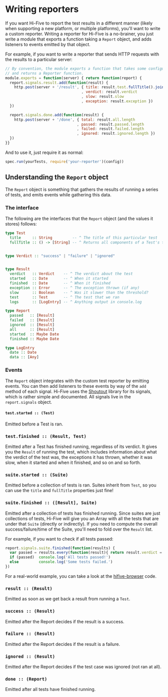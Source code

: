 # Writing reporters

If you want Hi-Five to report the test results in a different manner (likely
when supporting a new platform, or multiple platforms), you'll want to write a
custom reporter. Writing a reporter for Hi-Five is a no-brainer, you just write
a module that exports a function taking a `Report` object, and adds listeners
to events emitted by that object.

For example, if you want to write a reporter that sends HTTP requests with the
results to a particular server:

```js
// By convention, the module exports a function that takes some configuration
// and returns a Reporter function.
module.exports = function(server) { return function(report) {
  report.signals.result.add(function(result) {
    http.post(server + '/result', { title: result.test.fullTitle().join(' ')
                                  , verdict: result.verdict
                                  , slow: result.slow
                                  , exception: result.exception })
  })

  report.signals.done.add(function(result) {
    http.post(server + '/done', { total: result.all.length
                                , passed: result.passed.length
                                , failed: result.failed.length
                                , ignored: result.ignored.length })
  })
}}
```

And to use it, just require it as normal:

```js
spec.run(yourTests, require('your-reporter')(config))
```

## Understanding the `Report` object

The `Report` object is something that gathers the results of running a series
of tests, and emits events while gathering this data.

### The interface

The following are the interfaces that the `Report` object (and the values it
stores) follows:

```hs
type Test
  title     :: String         -- ^ The title of this particular test
  fullTitle :: () -> [String] -- ^ Returns all components of a Test's title.


type Verdict :: "success" | "failure" | "ignored"


type Result
  verdict   :: Verdict    -- ^ The verdict about the test
  started   :: Date       -- ^ When it started
  finished  :: Date       -- ^ When it finished
  exception :: Error      -- ^ The exception thrown (if any)
  slow      :: Boolean    -- ^ Was it slower than the threshold?
  test      :: Test       -- ^ The test that we ran
  logs      :: [LogEntry] -- ^ Anything output in console.log

type Report
  passed   :: [Result]
  failed   :: [Result]
  ignored  :: [Result]
  all      :: [Result]
  started  :: Maybe Date
  finished :: Maybe Date

type LogEntry
  date :: Date
  data :: [Any]
```

### Events

The `Report` object integrates with the custom test reporter by emitting
events. You can then add listeners to these events by way of the `add` method
of each signal. Hi-Five uses the
[Shoutout](https://github.com/killdream/shoutout) library for its signals,
which is rather simple and documented. All signals live in the `report.signals`
object.

#### `test.started :: (Test)`

Emitted before a Test is ran.

### `test.finished :: (Result, Test)`

Emitted after a Test has finished running, regardless of its verdict. It gives
you the `Result` of running the test, which includes information about what the
verdict of the test was, the exceptions it has thrown, whether it was slow,
when it started and when it finished, and so on and so forth.

### `suite.started :: (Suite)`

Emitted before a collection of tests is ran. Suites inherit from `Test`, so you
can use the `title` and `fullTitle` properties just fine!

### `suite.finished :: ([Result], Suite)`

Emitted after a collection of tests has finished running. Since suites are just
collections of tests, Hi-Five will give you an Array with all the tests that
are under that `Suite` (directly or indirectly). If you need to compute the
overall success/failure/time of the Suite, you'll need to fold over the
`Result` list.

For example, if you want to check if all tests passed:

```js
report.signals.suite.finished(function(results) {
  var passed = results.every(function(result){ return result.verdict = 'success' })
  if (passed)  console.log('All tests passed!')
  else         console.log('Some tests failed.')
})
```

For a real-world example, you can take a look at the
[hifive-browser](https://github.com/hifivejs/hifive-browser/blob/master/lib/index.js#L175-L186)
code.

### `result :: (Result)`

Emitted as soon as we get back a result from running a `Test`.

### `success :: (Result)`

Emitted after the Report decides if the result is a success.

### `failure :: (Result)`

Emitted after the Report decides if the result is a failure.

### `ignored :: (Result)`

Emitted after the Report decides if the test case was ignored (not ran at all).

### `done :: (Report)`

Emitted after all tests have finished running.
